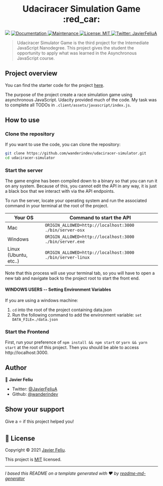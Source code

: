 <h1 align="center">Udaciracer Simulation Game :red_car:</h1>
<p>
  <img src="https://img.shields.io/badge/version-1.0-blue.svg?cacheSeconds=2592000" />
  <a href="https://github.com/wanderindev/udaciracer-simulator/blob/master/README.md">
    <img alt="Documentation" src="https://img.shields.io/badge/documentation-yes-brightgreen.svg" target="_blank" />
  </a>
  <a href="https://github.com/wanderindev/udaciracer-simulator/graphs/commit-activity">
    <img alt="Maintenance" src="https://img.shields.io/badge/Maintained%3F-yes-brightgreen.svg" target="_blank" />
  </a>
  <a href="https://github.com/wanderindev/udaciracer-simulator/blob/master/LICENSE.md">
    <img alt="License: MIT" src="https://img.shields.io/badge/License-MIT-yellow.svg" target="_blank" />
  </a>
  <a href="https://twitter.com/JavierFeliuA">
    <img alt="Twitter: JavierFeliuA" src="https://img.shields.io/twitter/follow/JavierFeliuA.svg?style=social" target="_blank" />
  </a>
</p>

>Udaciracer Simulator Game is the third project for the Intemediate JavaScript Nanodegree. This
> project gives the student the opportunity to apply what was learned in the Asynchronous JavaScript course.

## Project overview
You can find the starter code for the project [here](https://github.com/udacity/nd032-c3-asynchronous-programming-with-javascript-project-starter).

The purpose of the project create a race simulation game using asynchronous JavaScript.  Udacity provided much of the code.  My task
was to complete all TODOs in `.client/assets/javascript/index.js`.

## How to use

### Clone the repository
If you want to use the code, you can clone the repository:
```sh
git clone https://github.com/wanderindev/udaciracer-simulator.git
cd udaciracer-simulator
``` 

### Start the server
The game engine has been compiled down to a binary so that you can run it on any system. Because of this, you cannot 
edit the API in any way, it is just a black box that we interact with via the API endpoints.

To run the server, locate your operating system and run the associated command in your terminal at the root of the project.

| Your OS               | Command to start the API                                  |
| --------------------- | --------------------------------------------------------- |
| Mac                   | `ORIGIN_ALLOWED=http://localhost:3000 ./bin/server-osx`   |
| Windows               | `ORIGIN_ALLOWED=http://localhost:3000 ./bin/server.exe`   |
| Linux (Ubuntu, etc..) | `ORIGIN_ALLOWED=http://localhost:3000 ./bin/server-linux` |

Note that this process will use your terminal tab, so you will have to open a new tab and navigate back to the project 
root to start the front end.

#### WINDOWS USERS -- Setting Environment Variables
If you are using a windows machine:
1. `cd` into the root of the project containing data.json
2. Run the following command to add the environment variable: ```set DATA_FILE=./data.json```

### Start the Frontend

First, run your preference of `npm install && npm start` or `yarn && yarn start` at the root of this project. 
Then you should be able to access http://localhost:3000.

## Author

👤 **Javier Feliu**

* Twitter: [@JavierFeliuA](https://twitter.com/JavierFeliuA)
* Github: [@wanderindev](https://github.com/wanderindev)

## Show your support

Give a ⭐️ if this project helped you!

## 📝 License

Copyright © 2021 [Javier Feliu](https://github.com/wanderindev).<br />

This project is [MIT](https://github.com/wanderindev/udaciracer-simulator/blob/master/LICENSE.md) licensed.

***
_I based this README on a template generated with ❤️ by [readme-md-generator](https://github.com/kefranabg/readme-md-generator)_